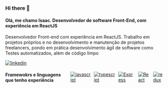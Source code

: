 ### Hi there 👋

#### Olá, me chamo Isaac. Desenvolvedor de software Front-End, com experiência em ReactJS
<p>
Desenvolvedor Front-end com experiência em ReactJS. Trabalho em projetos próprios e no desenvolvimento e 
manutenção de projetos freelancers, pondo em prática desenvolvimento ágil de software como Testes automatizados, 
além de código limpo
</p>

<div style="display: flex; align-items: center; gap: 10px;">
  <a href="https://www.linkedin.com/in/isaac-alencar/">
    <img src="https://img.shields.io/badge/LinkedIn-0077B5?style=for-the-badge&logo=linkedin&logoColor=white" alt="linkedin" />
  </a>
</div>

<div style="display: flex; align-items: center; gap: 10px;">
  <h4>Framewokrs e linguagens que tenho experiência</h4>
    <a href="https://developer.mozilla.org/pt-BR/docs/Web/JavaScript/">
    <img src="https://img.shields.io/badge/JavaScript-F7DF1E?style=for-the-badge&logo=javascript&logoColor=black" alt="javascript" />
  </a>
  <a href="https://www.typescriptlang.org/">
    <img src="https://img.shields.io/badge/TypeScript-007ACC?style=for-the-badge&logo=typescript&logoColor=white" alt="typescript" />
  </a>
  <a href="https://expressjs.com/pt-br/">
    <img src="https://img.shields.io/badge/Express.js-404D59?style=for-the-badge" alt="Express" />
  </a>
    <a href="https://pt-br.reactjs.org/">
    <img src="https://img.shields.io/badge/React-20232A?style=for-the-badge&logo=react&logoColor=61DAFB" alt="React" />
  </a>
    <a href="https://redux.js.org/">
    <img src="https://img.shields.io/badge/Redux-593D88?style=for-the-badge&logo=redux&logoColor=white" alt="redux" />
  </a>
<!--    -->
</div>

<!--
**Isaac-alencar/Isaac-alencar** is a ✨ _special_ ✨ repository because its `README.md` (this file) appears on your GitHub profile.

Here are some ideas to get you started:

- 🔭 I’m currently working on ...
- 🌱 I’m currently learning ...
- 👯 I’m looking to collaborate on ...
- 🤔 I’m looking for help with ...
- 💬 Ask me about ...
- 📫 How to reach me: ...
- 😄 Pronouns: ...
- ⚡ Fun fact: ...
-->
